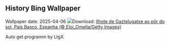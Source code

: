 ## History Bing Wallpaper
Wallpaper date: 2025-04-06
![](https://www.bing.com/th?id=OHR.GaztelugatxeSunset_PT-BR7140171016_UHD.jpg&w=1000)Download: [Ilhote de Gaztelugatxe ao pôr do sol, País Basco, Espanha (© Eloi_Omella/Getty Images)](https://www.bing.com/th?id=OHR.GaztelugatxeSunset_PT-BR7140171016_UHD.jpg)

Auto get programm by LtgX
